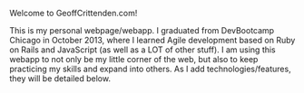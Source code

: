 Welcome to GeoffCrittenden.com!

This is my personal webpage/webapp. I graduated from DevBootcamp Chicago in October 2013, where I learned Agile development based on Ruby on Rails and JavaScript (as well as a LOT of other stuff). I am using this webapp to not only be my little corner of the web, but also to keep practicing my skills and expand into others. As I add technologies/features, they will be detailed below.
